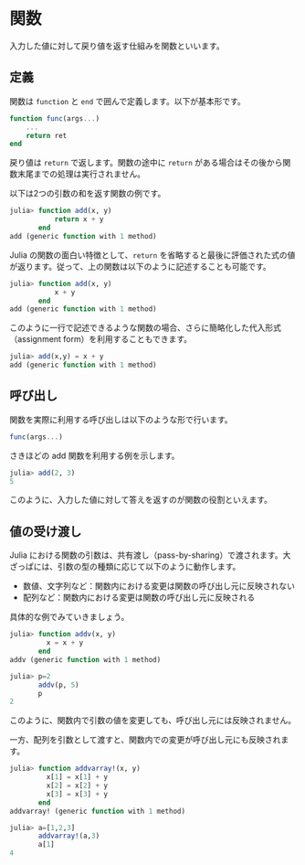 # 関数

入力した値に対して戻り値を返す仕組みを関数といいます。

## 定義

関数は ```function``` と ```end``` で囲んで定義します。以下が基本形です。

```Julia
function func(args...)
    ...
    return ret
end
```

戻り値は ```return``` で返します。関数の途中に ```return``` がある場合はその後から関数末尾までの処理は実行されません。

以下は2つの引数の和を返す関数の例です。

```Julia
julia> function add(x, y)
           return x + y
       end
add (generic function with 1 method)
```

Julia の関数の面白い特徴として、```return``` を省略すると最後に評価された式の値が返ります。従って、上の関数は以下のように記述することも可能です。

```Julia
julia> function add(x, y)
           x + y
       end
add (generic function with 1 method)
```

このように一行で記述できるような関数の場合、さらに簡略化した代入形式（assignment form）を利用することもできます。

```Julia
julia> add(x,y) = x + y
add (generic function with 1 method)
```

## 呼び出し

関数を実際に利用する呼び出しは以下のような形で行います。

```Julia
func(args...)
```

さきほどの add 関数を利用する例を示します。

```Julia
julia> add(2, 3)
5
```

このように、入力した値に対して答えを返すのが関数の役割といえます。

## 値の受け渡し

Julia における関数の引数は、共有渡し（pass-by-sharing）で渡されます。大ざっぱには、引数の型の種類に応じて以下のように動作します。
- 数値、文字列など：関数内における変更は関数の呼び出し元に反映されない
- 配列など：関数内における変更は関数の呼び出し元に反映される

具体的な例でみていきましょう。

```Julia
julia> function addv(x, y)
         x = x + y
       end
addv (generic function with 1 method)
```

```Julia
julia> p=2
       addv(p, 5)
       p
2
```

このように、関数内で引数の値を変更しても、呼び出し元には反映されません。

一方、配列を引数として渡すと、関数内での変更が呼び出し元にも反映されます。

```Julia
julia> function addvarray!(x, y)
         x[1] = x[1] + y
         x[2] = x[2] + y
         x[3] = x[3] + y
       end
addvarray! (generic function with 1 method)
```

```Julia
julia> a=[1,2,3]
       addvarray!(a,3)
       a[1]
4
```

